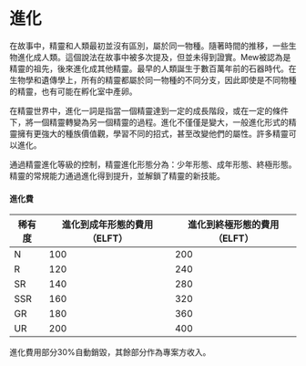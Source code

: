 # 進化

在故事中，精靈和人類最初並沒有區別，屬於同一物種。隨著時間的推移，一些生物進化成人類。這個說法在故事中被多次提及，但並未得到證實。Mew被認為是精靈的祖先，後來進化成其他精靈。最早的人類誕生于數百萬年前的石器時代。在生物學和遺傳學上，所有的精靈都屬於同一物種的不同分支，因此即使是不同物種的精靈，也有可能在孵化室中產卵。

在精靈世界中，進化一詞是指當一個精靈達到一定的成長階段，或在一定的條件下，將一個精靈轉變為另一個精靈的過程。進化不僅僅是變大，一般進化形式的精靈擁有更強大的種族價值觀，學習不同的招式，甚至改變他們的屬性。許多精靈可以進化。

通過精靈進化等級的控制，精靈進化形態分為：少年形態、成年形態、終極形態。精靈的常規能力通過進化得到提升，並解鎖了精靈的新技能。

#### **進化費**

| 稀有度 | 進化到成年形態的費用（ELFT） | 進化到終極形態的費用（ELFT） |
| --- | ---------------- | ---------------- |
| N   | 100              | 200              |
| R   | 120              | 240              |
| SR  | 140              | 280              |
| SSR | 160              | 320              |
| GR  | 180              | 360              |
| UR  | 200              | 400              |

進化費用部分30%自動銷毀，其餘部分作為專案方收入。
